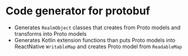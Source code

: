 # Code generator for protobuf

* Generates `RealmObject` classes that creates from Proto models and transforms into Proto models
* Generates Kotlin extension functions than puts Proto models into ReactNative `WritableMap` and creates Proto model from `ReadableMap` 
